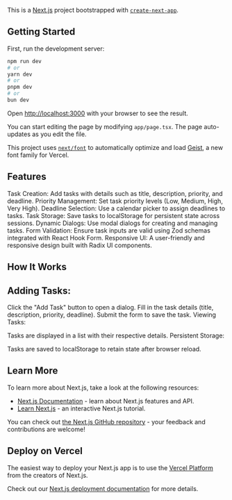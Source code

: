 This is a [Next.js](https://nextjs.org) project bootstrapped with [`create-next-app`](https://nextjs.org/docs/app/api-reference/cli/create-next-app).

## Getting Started

First, run the development server:

```bash
npm run dev
# or
yarn dev
# or
pnpm dev
# or
bun dev
```

Open [http://localhost:3000](http://localhost:3000) with your browser to see the result.

You can start editing the page by modifying `app/page.tsx`. The page auto-updates as you edit the file.

This project uses [`next/font`](https://nextjs.org/docs/app/building-your-application/optimizing/fonts) to automatically optimize and load [Geist](https://vercel.com/font), a new font family for Vercel.

## Features
Task Creation: Add tasks with details such as title, description, priority, and deadline.
Priority Management: Set task priority levels (Low, Medium, High, Very High).
Deadline Selection: Use a calendar picker to assign deadlines to tasks.
Task Storage: Save tasks to localStorage for persistent state across sessions.
Dynamic Dialogs: Use modal dialogs for creating and managing tasks.
Form Validation: Ensure task inputs are valid using Zod schemas integrated with React Hook Form.
Responsive UI: A user-friendly and responsive design built with Radix UI components.

## How It Works
## Adding Tasks:

Click the "Add Task" button to open a dialog.
Fill in the task details (title, description, priority, deadline).
Submit the form to save the task.
Viewing Tasks:

Tasks are displayed in a list with their respective details.
Persistent Storage:

Tasks are saved to localStorage to retain state after browser reload.


## Learn More

To learn more about Next.js, take a look at the following resources:

- [Next.js Documentation](https://nextjs.org/docs) - learn about Next.js features and API.
- [Learn Next.js](https://nextjs.org/learn) - an interactive Next.js tutorial.

You can check out [the Next.js GitHub repository](https://github.com/vercel/next.js) - your feedback and contributions are welcome!

## Deploy on Vercel

The easiest way to deploy your Next.js app is to use the [Vercel Platform](https://vercel.com/new?utm_medium=default-template&filter=next.js&utm_source=create-next-app&utm_campaign=create-next-app-readme) from the creators of Next.js.

Check out our [Next.js deployment documentation](https://nextjs.org/docs/app/building-your-application/deploying) for more details.
